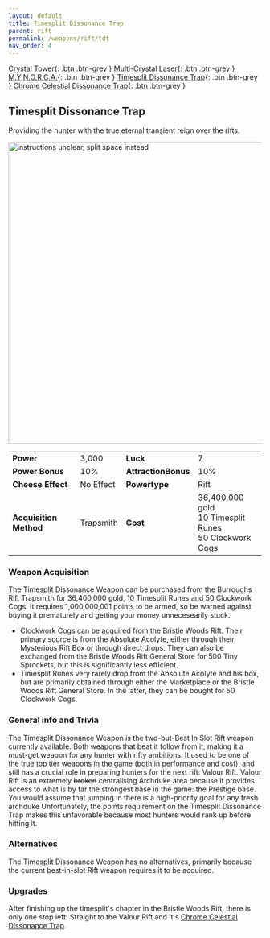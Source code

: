 ```yaml
---
layout: default
title: Timesplit Dissonance Trap
parent: rift
permalink: /weapons/rift/tdt
nav_order: 4
---
```


<span class="fs-1">[Crystal Tower](/weapons/rift/ct){: .btn .btn-grey } </span><span class="fs-1">[Multi-Crystal Laser](/weapons/rift/mcl){: .btn .btn-grey } </span> <span class="fs-1">[M.Y.N.O.R.C.A.](/weapons/rift/mynorca){: .btn .btn-grey } </span><span class="fs-1">[ Timesplit Dissonance Trap](/weapons/rift/tdt){: .btn .btn-grey }</span><span class="fs-1">[ Chrome Celestial Dissonance Trap](/weapons/rift/ccdt){: .btn .btn-grey }</span>

## Timesplit Dissonance Trap

Providing the hunter with the true eternal transient reign over the rifts.

<img src="/assets/images/weapons/tdt.png" alt="instructions unclear, split space instead" width="600">

|                        |           |                     |                                                                |
| ---------------------- | --------- | ------------------- | -------------------------------------------------------------- |
| **Power**              | 3,000     | **Luck**            | 7                                                              |
| **Power Bonus**        | 10%       | **AttractionBonus** | 10%                                                            |
| **Cheese Effect**      | No Effect | **Powertype**       | Rift                                                           |
| **Acquisition Method** | Trapsmith | **Cost**            | 36,400,000 gold <br> 10 Timesplit Runes <br> 50 Clockwork Cogs |

### Weapon Acquisition

The Timesplit Dissonance Weapon can be purchased from the Burroughs Rift Trapsmith for 36,400,000 gold, 10 Timesplit Runes and 50 Clockwork Cogs. It requires 1,000,000,001 points to be armed, so be warned against buying it prematurely and getting your money unnecesearily stuck.

- Clockwork Cogs can be acquired from the Bristle Woods Rift. Their primary source is from the Absolute Acolyte, either through their Mysterious Rift Box or through direct drops. They can also be exchanged from the Bristle Woods Rift General Store for 500 Tiny Sprockets, but this is significantly less efficient.
- Timesplit Runes very rarely drop from the Absolute Acolyte and his box, but are primarily obtained through either the Marketplace or the Bristle Woods Rift General Store. In the latter, they can be bought for 50 Clockwork Cogs.

### General info and Trivia

The Timesplit Dissonance Weapon is the two-but-Best In Slot Rift weapon currently available. Both weapons that beat it follow from it, making it a must-get weapon for any hunter with rifty ambitions. It used to be one of the true top tier weapons in the game (both in performance and cost), and still has a crucial role in preparing hunters for the next rift: Valour Rift.
Valour Rift is an extremely ~~broken~~ centralising Archduke area because it provides access to what is by far the strongest base in the game: the Prestige base. You would assume that jumping in there is a high-priority goal for any fresh archduke Unfortunately, the points requirement on the Timesplit Dissonance Trap makes this unfavorable because most hunters would rank up before hitting it.

### Alternatives

The Timesplit Dissonance Weapon has no alternatives, primarily because the current best-in-slot Rift weapon requires it to be acquired.

### Upgrades

After finishing up the timesplit's chapter in the Bristle Woods Rift, there is only one stop left: Straight to the Valour Rift and it's [Chrome Celestial Dissonance Trap](/weapons/rift/ccdt).
